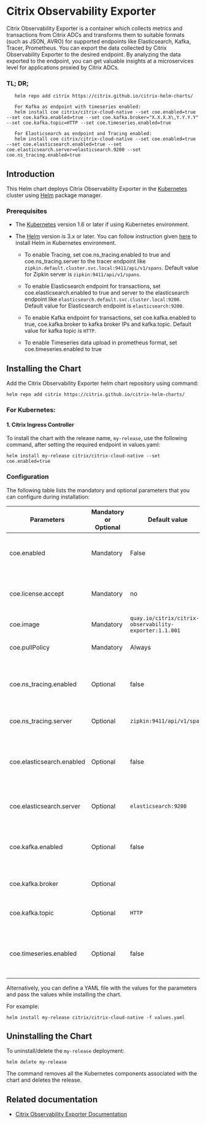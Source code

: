 # Citrix Observability Exporter  

Citrix Observability Exporter is a container which collects metrics and transactions from Citrix ADCs and transforms them to suitable formats (such as JSON, AVRO) for supported endpoints like Elasticsearch, Kafka, Tracer, Prometheus. You can export the data collected by Citrix Observability Exporter to the desired endpoint. By analyzing the data exported to the endpoint, you can get valuable insights at a microservices level for applications proxied by Citrix ADCs.

### TL; DR; 
```
   helm repo add citrix https://citrix.github.io/citrix-helm-charts/
   
   For Kafka as endpoint with timeseries enabled:
   helm install coe citrix/citrix-cloud-native --set coe.enabled=true --set coe.kafka.enabled=true --set coe.kafka.broker="X.X.X.X\,Y.Y.Y.Y" --set coe.kafka.topic=HTTP --set coe.timeseries.enabled=true

   For Elasticsearch as endpoint and Tracing enabled:
   helm install coe citrix/citrix-cloud-native --set coe.enabled=true --set coe.elasticsearch.enabled=true --set coe.elasticsearch.server=elasticsearch.9200 --set coe.ns_tracing.enabled=true

```

## Introduction
This Helm chart deploys Citrix Observability Exporter in the [Kubernetes](https://kubernetes.io) cluster using [Helm](https://helm.sh) package manager.

### Prerequisites

-  The [Kubernetes](https://kubernetes.io/) version 1.6 or later if using Kubernetes environment.
-  The [Helm](https://helm.sh/) version is 3.x or later. You can follow instruction given [here](https://github.com/citrix/citrix-helm-charts/blob/master/Helm_Installation_version_3.md) to install Helm in Kubernetes environment.

   - To enable Tracing, set coe.ns_tracing.enabled to true and coe.ns_tracing.server to the tracer endpoint like `zipkin.default.cluster.svc.local:9411/api/v1/spans`. Default value for Zipkin server is `zipkin:9411/api/v1/spans`. 

   - To enable Elasticsearch endpoint for transactions, set coe.elasticsearch.enabled to true and server to the elasticsearch endpoint like `elasticsearch.default.svc.cluster.local:9200`. Default value for Elasticsearch endpoint is `elasticsearch:9200`.

   - To enable Kafka endpoint for transactions, set coe.kafka.enabled to true, coe.kafka.broker to kafka broker IPs and kafka.topic. Default value for kafka topic is `HTTP`.

   - To enable Timeseries data upload in prometheus format, set coe.timeseries.enabled to true

## Installing the Chart
Add the Citrix Observability Exporter helm chart repository using command:

   ```
   helm repo add citrix https://citrix.github.io/citrix-helm-charts/
   ```

### For Kubernetes:
#### 1. Citrix Ingress Controller
To install the chart with the release name, `my-release`, use the following command, after setting the required endpoint in values.yaml:
   ```
   helm install my-release citrix/citrix-cloud-native --set coe.enabled=true
   ```

### Configuration

The following table lists the mandatory and optional parameters that you can configure during installation:

| Parameters | Mandatory or Optional | Default value | Description |
| --------- | --------------------- | ------------- | ----------- |
| coe.enabled | Mandatory | False | Set to "True" for deploying Citrix Observability Exporter. |
| coe.license.accept | Mandatory | no | Set `yes` to accept the CIC end user license agreement. |
| coe.image | Mandatory | `quay.io/citrix/citrix-observability-exporter:1.1.001` | The COE image. |
| coe.pullPolicy | Mandatory | Always | The COE image pull policy. |
| coe.ns_tracing.enabled | Optional | false | Set true to enable sending trace data to tracing server. |
| coe.ns_tracing.server | Optional | `zipkin:9411/api/v1/spans` | The tracing server api endpoint. |
| coe.elasticsearch.enabled | Optional | false | Set true to enable sending transaction data to elasticsearch server. |
| coe.elasticsearch.server | Optional | `elasticsearch:9200` | The Elasticsearch server api endpoint. |
| coe.kafka.enabled | Optional | false | Set true to enable sending transaction data to kafka server. |
| coe.kafka.broker | Optional |  | The kafka broker IP details. |
| coe.kafka.topic | Optional | `HTTP` | The kafka topic details to upload data. |
| coe.timeseries.enabled | Optional | false | Set true to enable sending timeseries data to prometheus. |

Alternatively, you can define a YAML file with the values for the parameters and pass the values while installing the chart.

For example:
   ```
   helm install my-release citrix/citrix-cloud-native -f values.yaml
   ```

## Uninstalling the Chart
To uninstall/delete the ```my-release``` deployment:

   ```
   helm delete my-release
   ```

The command removes all the Kubernetes components associated with the chart and deletes the release.

## Related documentation

-  [Citrix Observability Exporter Documentation](https://github.com/citrix/citrix-observability-exporter)
